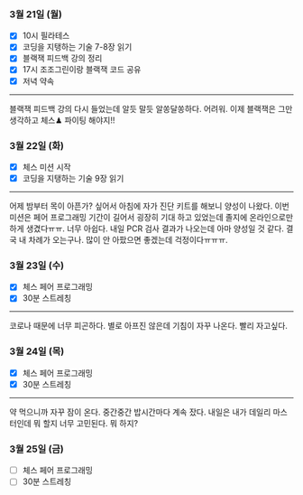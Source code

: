 ### 3월 21일 (월)
- [x] 10시 필라테스 
- [x] 코딩을 지탱하는 기술 7-8장 읽기
- [x] 블랙잭 피드백 강의 정리
- [x] 17시 조조그린이랑 블랙잭 코드 공유
- [x] 저녁 약속
---
블랙잭 피드백 강의 다시 들었는데 알듯 말듯 알쏭달쏭하다. 어려워.
이제 블랙잭은 그만 생각하고 체스♟ 파이팅 해야지!!

### 3월 22일 (화)
- [x] 체스 미션 시작
- [x] 코딩을 지탱하는 기술 9장 읽기
---
어제 밤부터 목이 아픈가? 싶어서 아침에 자가 진단 키트를 해보니 양성이 나왔다.
이번 미션은 페어 프로그래밍 기간이 길어서 굉장히 기대 하고 있었는데 졸지에 온라인으로만 하게 생겼다ㅠㅠ. 너무 아쉽다.
내일 PCR 검사 결과가 나오는데 아마 양성일 것 같다. 결국 내 차례가 오는구나. 많이 안 아팠으면 좋겠는데 걱정이다ㅠㅠㅠ.

### 3월 23일 (수)
- [x] 체스 페어 프로그래밍
- [x] 30분 스트레칭
---
코로나 때문에 너무 피곤하다. 별로 아프진 않은데 기침이 자꾸 나온다. 빨리 자고싶다.

### 3월 24일 (목)
- [x] 체스 페어 프로그래밍
- [x] 30분 스트레칭
---
약 먹으니까 자꾸 잠이 온다. 중간중간 밥시간마다 계속 잤다.
내일은 내가 데일리 마스터인데 뭐 할지 너무 고민된다. 뭐 하지?

### 3월 25일 (금)
- [ ] 체스 페어 프로그래밍
- [ ] 30분 스트레칭